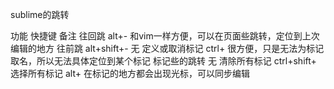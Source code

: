 sublime的跳转

功能	快捷键	备注
往回跳	alt+-	和vim一样方便，可以在页面些跳转，定位到上次编辑的地方
往前跳	alt+shift+-	无
定义或取消标记	ctrl+<F2>	很方便，只是无法为标记取名，所以无法具体定位到某个标记
标记些的跳转	<F2>	无
清除所有标记	ctrl+shift+<F2>	 
选择所有标记	alt+<F2>	在标记的地方都会出现光标，可以同步编辑

